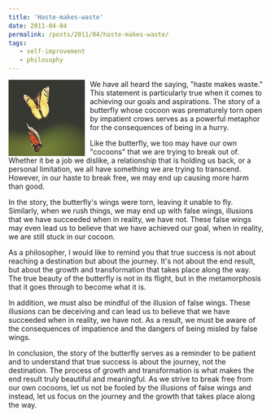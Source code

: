 ```yaml
---
title: 'Haste-makes-waste'
date: 2011-04-04
permalink: /posts/2011/04/haste-makes-waste/
tags:
   - self-improvement
   - philosophy
---
```


<img width="150" alt="butterfly" src="/images/posts/haste-makes-waste.png" style="float: left; margin-right: 10px;" /> We have all heard the saying, "haste makes waste." This statement is particularly true when it comes to achieving our goals and aspirations. The story of a butterfly whose cocoon was prematurely torn open by impatient crows serves as a powerful metaphor for the consequences of being in a hurry.

Like the butterfly, we too may have our own "cocoons" that we are trying to break out of. Whether it be a job we dislike, a relationship that is holding us back, or a personal limitation, we all have something we are trying to transcend. However, in our haste to break free, we may end up causing more harm than good.

In the story, the butterfly's wings were torn, leaving it unable to fly. Similarly, when we rush things, we may end up with false wings, illusions that we have succeeded when in reality, we have not. These false wings may even lead us to believe that we have achieved our goal, when in reality, we are still stuck in our cocoon.

As a philosopher, I would like to remind you that true success is not about reaching a destination but about the journey. It's not about the end result, but about the growth and transformation that takes place along the way. The true beauty of the butterfly is not in its flight, but in the metamorphosis that it goes through to become what it is.

In addition, we must also be mindful of the illusion of false wings. These illusions can be deceiving and can lead us to believe that we have succeeded when in reality, we have not. As a result, we must be aware of the consequences of impatience and the dangers of being misled by false wings.

In conclusion, the story of the butterfly serves as a reminder to be patient and to understand that true success is about the journey, not the destination. The process of growth and transformation is what makes the end result truly beautiful and meaningful. As we strive to break free from our own cocoons, let us not be fooled by the illusions of false wings and instead, let us focus on the journey and the growth that takes place along the way.
